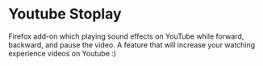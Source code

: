 # Youtube Stoplay

Firefox add-on which playing sound effects on YouTube while  forward, backward, and pause the video. A feature that will increase your watching experience videos on Youtube :)
